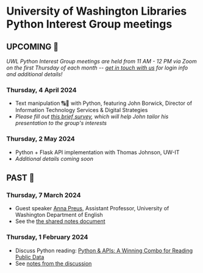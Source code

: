 # University of Washington Libraries Python Interest Group meetings

## UPCOMING 🔭
*UWL Python Interest Group meetings are held from 11 AM - 12 PM via Zoom on the first Thursday of each month -- [get in touch with us](README.md#get-in-touch-with-the-pig) for login info and additional details!*

### Thursday, 4 April 2024
- Text manipulation 🔠🔡 with Python, featuring John Borwick, Director of Information Technology Services & Digital Strategies
- *Please fill out [this brief survey](https://docs.google.com/forms/d/e/1FAIpQLSdwdECPEb-NVBThm3nozRwmgvjQgZlLUqnu4e9hH-O_VFHm-w/viewform), which will help John tailor his presentation to the group's interests*

### Thursday, 2 May 2024
- Python + Flask API implementation with Thomas Johnson, UW-IT
- *Additional details coming soon*

## PAST 📜

### Thursday, 7 March 2024
- Guest speaker [Anna Preus](https://english.washington.edu/people/anna-preus), Assistant Professor, University of Washington Department of English
- See the [the shared notes document](20240307_guest_speaker_preus.md)

### Thursday, 1 February 2024
- Discuss Python reading: [Python & APIs: A Winning Combo for Reading Public Data](https://realpython.com/python-api/) 
- See [notes from the discussion](20240201_discuss_reading.md)
